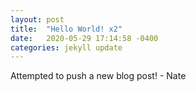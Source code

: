 ```yaml
---
layout: post
title:  "Hello World! x2"
date:   2020-05-29 17:14:58 -0400
categories: jekyll update
---
```


Attempted to push a new blog post! - Nate
